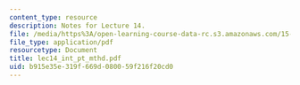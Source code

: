 ```yaml
---
content_type: resource
description: Notes for Lecture 14.
file: /media/https%3A/open-learning-course-data-rc.s3.amazonaws.com/15-084j-nonlinear-programming-spring-2004/b915e35e319f669d080059f216f20cd0_lec14_int_pt_mthd.pdf
file_type: application/pdf
resourcetype: Document
title: lec14_int_pt_mthd.pdf
uid: b915e35e-319f-669d-0800-59f216f20cd0
---
```

